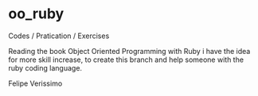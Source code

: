 # oo_ruby
Codes / Pratication / Exercises

Reading the book Object Oriented Programming with Ruby i have the idea for more skill increase, to create this branch and help someone with the ruby coding language.

Felipe Verissimo
